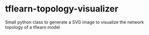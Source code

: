 # tflearn-topology-visualizer
Small python class to generate a SVG image to visualize the network topology of a tflearn model
